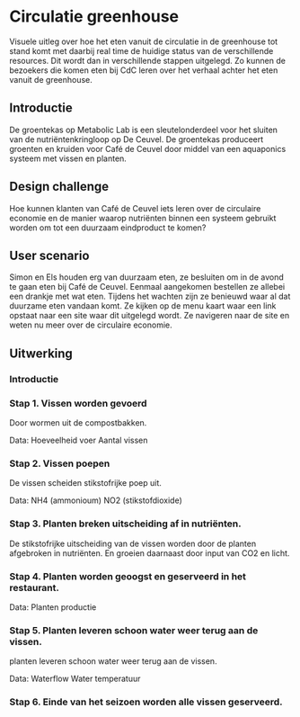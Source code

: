 # Circulatie greenhouse

Visuele uitleg over hoe het eten vanuit de circulatie in de greenhouse tot stand komt met daarbij real time de huidige status van de verschillende resources. Dit wordt dan in verschillende stappen uitgelegd. Zo kunnen de bezoekers die komen eten bij CdC leren over het verhaal achter het eten vanuit de greenhouse.

## Introductie
De groentekas op Metabolic Lab is een sleutelonderdeel voor het sluiten van de nutriëntenkringloop op De Ceuvel. De groentekas produceert groenten en kruiden voor Café de Ceuvel door middel van een aquaponics systeem met vissen en planten.

## Design challenge
Hoe kunnen klanten van Café de Ceuvel iets leren over de circulaire economie en de manier waarop nutriënten binnen een systeem gebruikt worden om tot een duurzaam eindproduct te komen?

## User scenario
Simon en Els houden erg van duurzaam eten, ze besluiten om in de avond te gaan eten bij Café de Ceuvel. Eenmaal aangekomen bestellen ze allebei een drankje met wat eten. Tijdens het wachten zijn ze benieuwd waar al dat duurzame eten vandaan komt. Ze kijken op de menu kaart waar een link opstaat naar een site waar dit uitgelegd wordt. Ze navigeren naar de site en weten nu meer over de circulaire economie.


## Uitwerking

### Introductie

### Stap 1. Vissen worden gevoerd
Door wormen uit de compostbakken.

Data:
Hoeveelheid voer
Aantal vissen

### Stap 2. Vissen poepen
De vissen scheiden stikstofrijke poep uit.

Data:
NH4 (ammonioum)
NO2 (stikstofdioxide)

### Stap 3. Planten breken uitscheiding af in nutriënten.
De stikstofrijke uitscheiding van de vissen worden door de planten afgebroken in nutriënten. En groeien daarnaast door input van CO2 en licht.

### Stap 4. Planten worden geoogst en geserveerd in het restaurant.

Data:
Planten productie

### Stap 5. Planten leveren schoon water weer terug aan de vissen.
planten leveren schoon water weer terug aan de vissen.

Data:
Waterflow
Water temperatuur

### Stap 6. Einde van het seizoen worden alle vissen geserveerd.
